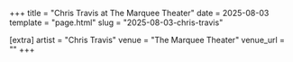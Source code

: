 +++
title = "Chris Travis at The Marquee Theater"
date = 2025-08-03
template = "page.html"
slug = "2025-08-03-chris-travis"

[extra]
artist = "Chris Travis"
venue = "The Marquee Theater"
venue_url = ""
+++
